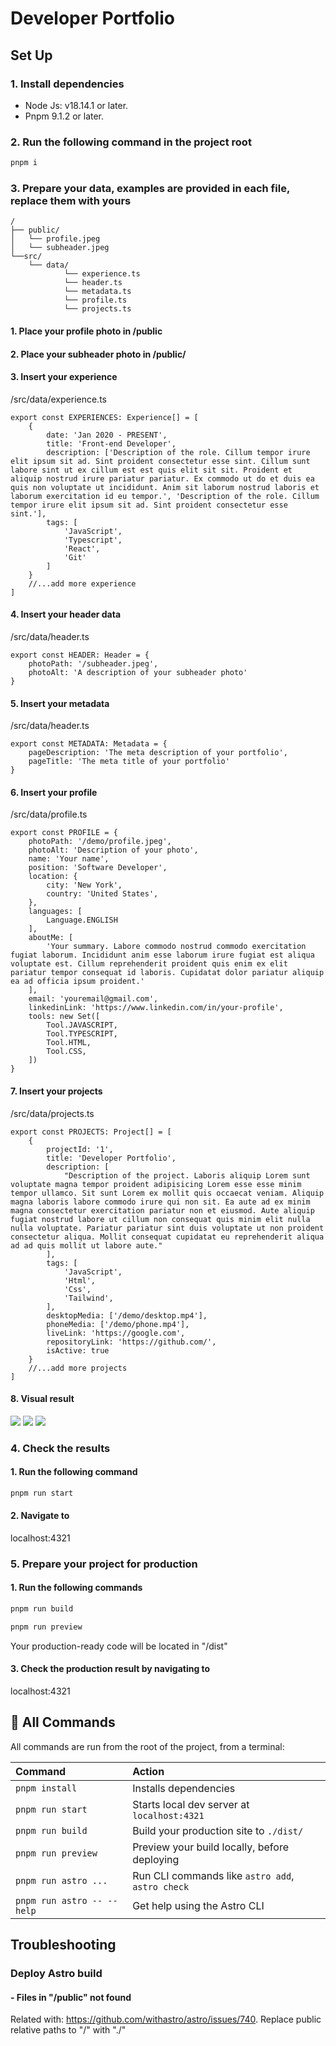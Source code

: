 # Developer Portfolio

## Set Up

### 1. Install dependencies

-   Node Js: v18.14.1 or later.
-   Pnpm 9.1.2 or later.

### 2. Run the following command in the project root

```sh
pnpm i
```

### 3. Prepare your data, examples are provided in each file, replace them with yours

```text
/
├── public/
│   └── profile.jpeg
│	└── subheader.jpeg
└──src/
    └── data/
			└── experience.ts
			└── header.ts
			└── metadata.ts
			└── profile.ts
			└── projects.ts
```

#### 1. Place your profile photo in /public

#### 2. Place your subheader photo in /public/

#### 3. Insert your experience

/src/data/experience.ts

```
export const EXPERIENCES: Experience[] = [
	{
		date: 'Jan 2020 - PRESENT',
		title: 'Front-end Developer',
		description: ['Description of the role. Cillum tempor irure elit ipsum sit ad. Sint proident consectetur esse sint. Cillum sunt labore sint ut ex cillum est est quis elit sit sit. Proident et aliquip nostrud irure pariatur pariatur. Ex commodo ut do et duis ea quis non voluptate ut incididunt. Anim sit laborum nostrud laboris et laborum exercitation id eu tempor.', 'Description of the role. Cillum tempor irure elit ipsum sit ad. Sint proident consectetur esse sint.'],
		tags: [
			'JavaScript',
			'Typescript',
			'React',
			'Git'
		]
	}
	//...add more experience
]
```

#### 4. Insert your header data

/src/data/header.ts

```
export const HEADER: Header = {
	photoPath: '/subheader.jpeg',
	photoAlt: 'A description of your subheader photo'
}
```

#### 5. Insert your metadata

/src/data/header.ts

```
export const METADATA: Metadata = {
	pageDescription: 'The meta description of your portfolio',
	pageTitle: 'The meta title of your portfolio'
}
```

#### 6. Insert your profile

/src/data/profile.ts

```
export const PROFILE = {
	photoPath: '/demo/profile.jpeg',
	photoAlt: 'Description of your photo',
	name: 'Your name',
	position: 'Software Developer',
	location: {
		city: 'New York',
		country: 'United States',
	},
	languages: [
		Language.ENGLISH
	],
	aboutMe: [
		'Your summary. Labore commodo nostrud commodo exercitation fugiat laborum. Incididunt anim esse laborum irure fugiat est aliqua voluptate est. Cillum reprehenderit proident quis enim ex elit pariatur tempor consequat id laboris. Cupidatat dolor pariatur aliquip ea ad officia ipsum proident.'
	],
	email: 'youremail@gmail.com',
	linkedinLink: 'https://www.linkedin.com/in/your-profile',
	tools: new Set([
		Tool.JAVASCRIPT,
		Tool.TYPESCRIPT,
		Tool.HTML,
		Tool.CSS,
	])
}
```

#### 7. Insert your projects

/src/data/projects.ts

```
export const PROJECTS: Project[] = [
	{
		projectId: '1',
		title: 'Developer Portfolio',
		description: [
			"Description of the project. Laboris aliquip Lorem sunt voluptate magna tempor proident adipisicing Lorem esse esse minim tempor ullamco. Sit sunt Lorem ex mollit quis occaecat veniam. Aliquip magna laboris labore commodo irure qui non sit. Ea aute ad ex minim magna consectetur exercitation pariatur non et eiusmod. Aute aliquip fugiat nostrud labore ut cillum non consequat quis minim elit nulla nulla voluptate. Pariatur pariatur sint duis voluptate ut non proident consectetur aliqua. Mollit consequat cupidatat eu reprehenderit aliqua ad ad quis mollit ut labore aute."
		],
		tags: [
			'JavaScript',
			'Html',
			'Css',
			'Tailwind',
		],
		desktopMedia: ['/demo/desktop.mp4'],
		phoneMedia: ['/demo/phone.mp4'],
		liveLink: 'https://google.com',
		repositoryLink: 'https://github.com/',
		isActive: true
	}
	//...add more projects
]
```

#### 8. Visual result

![](./public/demo/experience.png)
![](./public/demo/profile.png)
![](./public/demo/projects.png)

### 4. Check the results

#### 1. Run the following command

```sh
pnpm run start
```

#### 2. Navigate to

localhost:4321

### 5. Prepare your project for production

#### 1. Run the following commands

```sh
pnpm run build
```

```sh
pnpm run preview
```

Your production-ready code will be located in "/dist"

#### 3. Check the production result by navigating to

localhost:4321

## 🧞 All Commands

All commands are run from the root of the project, from a terminal:

| Command                    | Action                                           |
| :------------------------- | :----------------------------------------------- |
| `pnpm install`             | Installs dependencies                            |
| `pnpm run start`           | Starts local dev server at `localhost:4321`      |
| `pnpm run build`           | Build your production site to `./dist/`          |
| `pnpm run preview`         | Preview your build locally, before deploying     |
| `pnpm run astro ...`       | Run CLI commands like `astro add`, `astro check` |
| `pnpm run astro -- --help` | Get help using the Astro CLI                     |

## Troubleshooting

### Deploy Astro build

#### - Files in "/public" not found

Related with: https://github.com/withastro/astro/issues/740. Replace public relative paths to "/" with "./"

